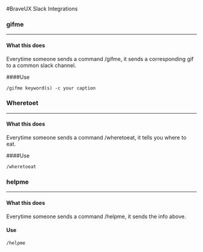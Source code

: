 #BraveUX Slack Integrations

### gifme
---
#### What this does
Everytime someone sends a command /gifme, it sends a corresponding gif to a common slack channel. 


####Use
```
/gifme keyword(s) -c your caption
```


### Wheretoet
---
#### What this does
Everytime someone sends a command /wheretoeat, it tells you where to eat. 

####Use
```
/wheretoeat 
```

### helpme
---
#### What this does
Everytime someone sends a command /helpme, it sends the info above. 

#### Use
```
/helpme
```

